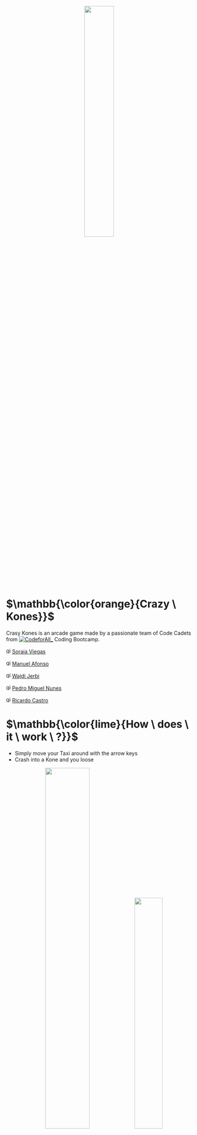 <p align="center" width="100%">
  <img width="40%" src="https://media1.tenor.com/m/6us3et_6HDoAAAAC/hello-there-hi-there.gif">
 </p>


# $\mathbb{\color{orange}{Crazy \ Kones}}$
Crasy Kones is an arcade game made by a passionate team of Code Cadets from [![CodeforAll_](https://codeforall.com/hs-fs/hubfs/Antigo-vs-novo_preto_500x90.gif?width=180&name=Antigo-vs-novo_preto_500x90.gif)](https://codeforall.com/) Coding Bootcamp.

  <img width="16" height="16" src="https://img.icons8.com/tiny-color/16/github.png" alt="github"/>[Soraia Viegas](https://github.com/soraiathegirleffect)
  
  <img width="16" height="16" src="https://img.icons8.com/tiny-color/16/github.png" alt="github"/>[Manuel Afonso](https://github.com/Manuel-Af)
  
  <img width="16" height="16" src="https://img.icons8.com/tiny-color/16/github.png" alt="github"/>[Wajdi Jerbi](https://github.com/WajdiRaydaLuna)
  
  <img width="16" height="16" src="https://img.icons8.com/tiny-color/16/github.png" alt="github"/>[Pedro Miguel Nunes](https://github.com/Tariknunes14)
  
  <img width="16" height="16" src="https://img.icons8.com/tiny-color/16/github.png" alt="github"/>[Ricardo Castro](https://github.com/Castrocx)

 # $\mathbb{\color{lime}{How \ does \ it \ work \ ?}}$

* Simply move your Taxi around with the arrow keys
* Crash into a Kone and you loose
  <p align="center" width="100%">
  <img width="50%" src="https://media.baamboozle.com/uploads/images/1338290/95a3cda3-aa6b-433c-9d17-90aa27c1306e.gif">     
  <img width="40%" src="https://media.baamboozle.com/uploads/images/432239/1630304364_79255_gif-url.gif">
 </p>

# $\mathbb{\color{red}{How \ can \ you \ play \ it \ ?}}$
* Clone the repository to your machine
* Inside the directory, execute jar file:
  
      $ java -jar CrazyKones.jar

